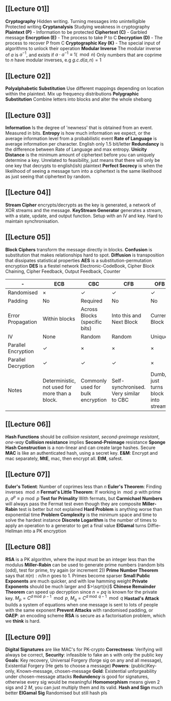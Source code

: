 ## [[Lecture 01]]
**Cryptography**
Hidden writing. Turning messages into unintelligible
Protected writing
**Cryptanalysis**
Studying weakness in cryptography
**Plaintext (P)** - Information to be protected
**Ciphertext (C)** - Garbled message
**Encryption (E)** - The process to take P to C
**Decryption (D)** - The process to recover P from C
**Cryptographic Key (K)** - The special input of algorithms to unlock their operation
**Modular Inverse**
The modular inverse of $a$ is $a^{-1}$, and exists if $a\cdot a^{-1}\equiv 1 (\mod n)$ 
Only numbers that are coprime to $n$ have modular inverses, e.g $g.c.d (a, n) = 1$
## [[Lecture 02]]
**Polyalphabetic Substitution**
Use different mappings depending on location within the plaintext. Mix up frequency distributions
**Polygraphic Substitution**
Combine letters into blocks and alter the whole shebang
## [[Lecture 03]]
**Information** Is the degree of 'newness' that is obtained from an event. Measured in bits.
**Entropy** is how much information we expect, or the average information level from a probabilistic event
**Rate of Language** is average information per character. English only 1.5 bit/letter
**Redundancy** is the difference between Rate of Language and max entropy. 
**Unicity Distance** is the minimum amount of ciphertext before you can uniquely determine a key. Unrelated to feasibility, just means that there will only be one key that decrypts to english(ish) plaintext
**Perfect Secrecy** is when the likelihood of seeing a message turn into a ciphertext is the same likelihood as just seeing that ciphertext by random.
## [[Lecture 04]]
**Stream Cipher** encrypts/decrypts as the key is generated, a network of XOR streams and the message.
**KeyStream Generator** generates a stream, with a state, update, and output function. Setup with an IV and key. Hard to maintain synchronisation.
## [[Lecture 05]]
**Block Ciphers** transform the message directly in blocks.
**Confusion** is substitution that makes relationships hard to spot.
**Diffusion** is transposition that dissipates statistical properties
**AES** is a substitution-permutation encryption
**DES** is a fiestel network
Electronic-CodeBook, Cipher Block Chaining, Cipher Feedback, Output Feedback, Counter

|-|ECB|CBC|CFB|OFB|CTR|
|-|-|-|-|-|-|
|Randomised|$\times$| $\checkmark$|$\checkmark$|$\checkmark$|$\checkmark$|
|Padding|No| Required|No|No|No|
|Error Propagation| Within blocks | Across Blocks (specific bits)| Into this and Next Block|Current Block|Current Block|
| IV | None | Random| Random| Unique| Unique |
| Parallel Encryption | $\checkmark$| $\times$ |$\times$| $\times$| $\checkmark$|
| Parallel Decryption | $\checkmark$| $\checkmark$ |$\checkmark$|$\times$| $\checkmark$|
| Notes | Deterministic, not used for more than a block.| Commonly used for bulk encryption| Self-synchronised. Very similar to CBC| Dumb, just turns block into stream| Brittle but secure with unique nonce|
## [[Lecture 06]]
**Hash Functions** should be *collision resistant*, *second-preimage resistant*, *one-way*
**Collision resistance** implies **Second-Preimage** resistance
**Sponge Hash Construction** is a non-linear and can create large hashes. Secure
**MAC** is like an authenticated hash, using a secret key.
**E&M**: Encrypt and mac separately, **MtE**, mac, then encrypt all. **EtM**, safest.
## [[Lecture 07]]
**Euler's Totient**: Number of coprimes less than $n$
**Euler's Theorem**: Finding inverses $\bmod n$ 
**Fermat's Little Theorem**: If working in $\bmod p$ with prime $p$, $a^{p}\equiv p \bmod p$
**Test for Primality** With fermats, but **Carmichael Numbers** will always pass the Fermat test even though they are composite
**Miller-Rabin** test is better but not explained
**Hard Problem** is anything worse than exponential time
**Problem Complexity** is the minimum space and time to solve the hardest instance
**Discrete Logarithm** is the number of times to apply an operation to a generator to get a final value
**ElGamal** turns Diffie-Hellman into a PK encryption
## [[Lecture 08]]
**RSA** is a PK algorithm, where the input must be an integer less than the modulus
**Miller-Rabin** can be used to generate prime numbers (random bits (odd), test for prime, try again (or increment 2))
**Prime Number Theorem** says that $\pi(n):n/\ln{n}$  goes to 1. Primes become sparser
**Small Public Exponents** are much quicker, and with low hamming weight
**Private Exponents** should be much larger and $>\sqrt{n}$ 
**Chinese Remainder Theorem** can speed up decryption since $n=pq$ is known for the private key. $M_{p}=C^{d\bmod{p-1}} \mod p$, $M_{q}=C^{d\bmod{q-1}} \mod q$
**Hastad's Attack** builds a system of equations when one message is sent to lots of people with the same exponent
**Prevent Attacks** with randomised padding, or **OAEP**: an encoding scheme
**RSA** is secure as a factorisation problem, which we **think** is hard.
## [[Lecture 09]]
**Digital Signatures** are like MAC's for PK-crypto
**Correctness**: Verifying will always be correct, **Security**: infeasible to fake an s with only the public key
**Goals**: Key recovery, Universal Forgery (forge sig on any and all message), Existential Forgery (He gets to choose a message)
**Powers**: (public)Key-only, Known-message, chosen-message
**Gold**: Existential unforgeability under chosen-message attacks
**Redundency** is good for signatures, otherwise every sig would be meaningful
**Homomorphism** means given 2 sigs and 2 $M$, you can just multiply them and its valid. **Hash and Sign** much better
**ElGamal Sig** Randomised but still hash pls




